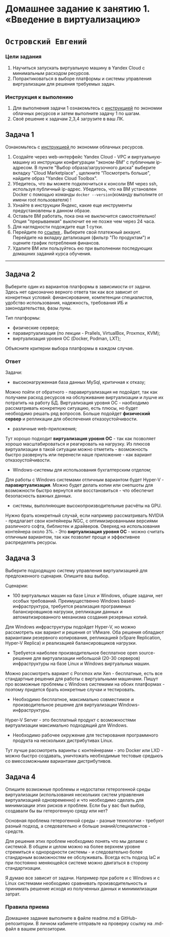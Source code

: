 # Домашнее задание к занятию 1. «Введение в виртуализацию»
# `Островский Евгений`


### Цели задания
1. Научиться запускать виртуальную машину в Yandex Cloud с минимальным расходом ресурсов.
2. Попрактиковаться в выборе платформы  и системы управления виртуализации для решения требуемых задач.

### Инструкция к выполению

1. Для выполнения задачи 1 ознакомьтесь с [инструкцией](https://github.com/netology-code/devops-materials/blob/master/cloudwork.MD) по экономии облачных ресурсов и затем выполните задачу 1 по шагам.
2. Своё решение к задачам 2,3,4 загрузите в ваш ЛК.
   
## Задача 1

Ознакомьтесь с [инструкцией ](https://github.com/netology-code/devops-materials/blob/master/cloudwork.MD) по экономии облачных ресурсов.


1. Создайте через web-интерфейс Yandex Cloud - VPC и виртуальную машину из инструкции конфигурации "эконом-ВМ" с публичным ip-адресом. В пункте "Выбор образа/загрузочного диска" выберите вкладку "Cloud Marketplace" , щелкните "Посмотреть больше", найдите образ "Yandex Cloud Toolbox".
2. Убедитесь, что вы можете подключиться к консоли ВМ через ssh, используя публичный ip-адрес. Убедитесь, что на ВМ установлен Docker с помощью команды ```docker --version```(команду выполните от имени root пользователя) !
3. Узнайте в инструкции Яндекс, какие еще инструменты предустановлены в данном образе.
4. Оставьте ВМ работать, пока она не выключится самостоятельно! Опция "прерываемая" выключит ее не позже чем через 24 часа. 
5. Для наглядности подождите еще 1 сутки.
6. Перейдите по [ссылке ](https://console.cloud.yandex.ru/billing?section=accounts). Выберите свой платежный аккаунт. Перейдите на вкладку детализация (фильтр "По продуктам") и оцените график потребления финансов.
7. Удалите ВМ или пользуйтесь ею при выполнении последующих домашних заданий курса обучения.

---


## Задача 2

Выберите один из вариантов платформы в зависимости от задачи. Здесь нет однозначно верного ответа так как все зависит от конкретных условий: финансирование, компетенции специалистов, удобство использования, надежность, требования ИБ и законодательства, фазы луны.

Тип платформы:

- физические сервера;
- паравиртуализация (по лекции - Prallels, VirtualBox, Proxmox, KVM);
- виртуализация уровня ОС (Docker, Podman, LXT);

Объясните критерии выбора платформы в каждом случае.

### Ответ
Задачи:

- высоконагруженная база данных MySql, критичная к отказу;

Можно пойти от обратного - паравиртуализация не подойдет, так как получаем расход ресурсов на обслуживание виртуализации и лушче их потратить на работу БД. Виртуализация уровня ОС - наобходимо рассматривать конкретную ситуацию, есть плюсы, но будет необходимо решать ряд вопросов. Больше подойдет **физический сервер** и репликации для обеспечения отказоустойчивости.

- различные web-приложения;

Тут хорошо подходит **виртуализация уровня ОС** - так как позволяет хорошо масштабироваться и реагировать на нагрузку. Из плюсов виртуализации в такой ситуации можно отметить - возможность быстро развернуть или перенести наше приложение - как вариант отказоустойчивости.

- Windows-системы для использования бухгалтерским отделом;

Для работы с Windows системами отличным вариантом будет Hyper-V - **паравиртуализация**. Можно будет делать копии или снепшоты для возможности быстро вернутся или восстановиться - что обеспечит безопасность важных данных.

- системы, выполняющие высокопроизводительные расчёты на GPU.

Нужно брать конкретный случай, если например рассматривать NVIDIA - предлагает свои контейнеры NGC, с оптимизированными версиями различного софта, библиотек и драйверов. Оверхед на использования контейнера около 3%. - Это **виртуализация уровня ОС** - можно считать отличным вариантом, так как позволит проще и эффективнее распределять ресурсы.

## Задача 3

Выберите подходящую систему управления виртуализацией для предложенного сценария. Опишите ваш выбор.

Сценарии:

- 100 виртуальных машин на базе Linux и Windows, общие задачи, нет особых требований. Преимущественно Windows based-инфраструктура, требуется реализация программных балансировщиков нагрузки, репликации данных и автоматизированного механизма создания резервных копий.

Для Windows инфраструктуры подойдет Hyper-V, но можно рассмотреть как вариант и решения от VMware. Оба решения обладают вариантами резервного копирования, репликацией (vSpare Replication, Hyper-V Replica) и реализацией балансировщиков нагрузки.

- Требуется наиболее производительное бесплатное open source-решение для виртуализации небольшой (20-30 серверов) инфраструктуры на базе Linux и Windows виртуальных машин.

Можно рассмотреть вариант с Porxmox или Xen - бесплатные, есть все стандартные решения для работы с виртуальными машинами. Пишут про возможные проблемы с Windows системами на обоих платформах - поэтому придется брать конкретные случаи и тестировать.

- Необходимо бесплатное, максимально совместимое и производительное решение для виртуализации Windows-инфраструктуры.

Hyper-V Server - это бесплатный продукт с возможностями виртуализации максимально подходящий для Windows.

- Необходимо рабочее окружение для тестирования программного продукта на нескольких дистрибутивах Linux.

 Тут лучше рассмотреть варинты с контейнерами - это Docker или LXD - можно быстро создавать, уничтожать необходимые тестовые средыюъ со вмесозможными вариантами дистрибутивов.

## Задача 4

Опишите возможные проблемы и недостатки гетерогенной среды виртуализации (использования нескольких систем управления виртуализацией одновременно) и что необходимо сделать для минимизации этих рисков и проблем. Если бы у вас был выбор, создавали бы вы гетерогенную среду или нет?

Основная проблема гетерогенной среды - разные технологии - требуют разный подход, а следовательно и больше знаний/специалистов - средств.

Для решения этих проблем необходимо понять что мы делаем с системой. В общем и целом можно на более верхнем уровне стремиться к однородности системы - и следовательно более стандарным возможностям ее обслуживать. Всегда есть подход IaC и при постоянно меняющейся системе можно двигаться в сторону стандартизации.

Я думаю все зависит от задачи. Например при работе и с Windows и с Linux системами необходимо сравнивать производительность и принимать решение исходя из полученных данных и минимилизации затрат. 


### Правила приема

Домашнее задание выполните в файле readme.md в GitHub-репозитории. В личном кабинете отправьте на проверку ссылку на .md-файл в вашем репозитории.
